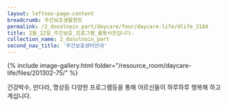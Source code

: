 ```yaml
--- 
layout: leftnav-page-content 
breadcrumb: 주간보호생활현장 
permalink: /2_dosolnoin_part/daycare/four/daycare-life/dlife_2184
title: 2월_12일_주간보호_프로그램_활동사진입니다.
collection_name: 2_dosolnoin_part
second_nav_title: '주간보호센터안내' 
---
```

{% include image-gallery.html folder="/resource_room/daycare-life/files/201302-75/" %}






건강박수, 만다라, 명상등 다양한 프로그램등을 통해
어르신들이 하루하루 행복해 하고 계십니다.
